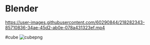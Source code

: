 # Blender

https://user-images.githubusercontent.com/60290844/218282343-85710836-34ae-45d2-ab0e-078a431323ef.mp4

#cube
![cubepng](https://user-images.githubusercontent.com/60290844/222144873-36cf9052-5b88-40b0-b333-064c94a21e54.png)

